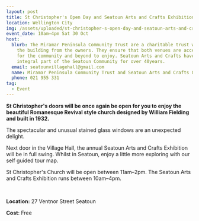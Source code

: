 ```yaml
---
layout: post
title: St Christopher's Open Day and Seatoun Arts and Crafts Exhibition
location: Wellington City
img: /assets/uploaded/st-christopher-s-open-day-and-seatoun-arts-and-crafts-exhibition-min.png
event_date: 10am–4pm Sat 30 Oct
host:
  blurb: The Miramar Peninsula Community Trust are a charitable trust who lease
    the building from the owners. They ensure that both venues are accessible
    for the community and beyond to enjoy. Seatoun Arts and Crafts have been an
    integral part of the Seatoun Community for over 40years.
  email: seatounvillagehall@gmail.com
  name: Miramar Peninsula Community Trust and Seatoun Arts and Crafts Group
  phone: 021 955 331
tag:
  - Event
---
```

**St Christopher's doors will be once again be open for you to enjoy the beautiful Romanesque Revival style church designed by William Fielding and built in 1932.** 

The spectacular and unusual stained glass windows are an unexpected delight. 

Next door in the Village Hall, the annual Seatoun Arts and Crafts Exhibition will be in full swing. Whilst in Seatoun, enjoy a little more exploring with our self guided tour map.

St Christopher's Church will be open between 11am–2pm. The Seatoun Arts and Crafts Exhibition runs between 10am–4pm. 

<br>

**Location:** 27 Ventnor Street Seatoun

**Cost**: Free